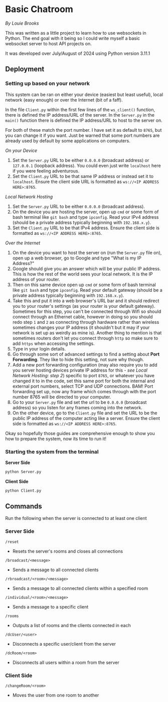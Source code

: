 # Basic Chatroom
*By Louie Brooks*

This was written as a little project to learn how to use websockets in Python. The end goal with it 
being so I could write myself a basic websocket server to host API projects on.

It was developed over July/August of 2024 using Python version 3.11.1

## Deployment

### Setting up based on your network
This system can be ran on either your device (easiest but least useful), local network (easy enough) or over the Internet (bit of a faff).

In the file `Client.py` within the first few lines of the `ws_client()` function, there is defined the IP address/URL of the server. In the `Server.py` in the `main()` function there is defined the IP address/URL to host to the server on.

For both of these match the port number. I have set it as default to `8765`, but you can change it if you want. Just be warned that some port numbers are already used by default by some applications on computers.

*On your Device*
1. Set the `Server.py` URL to be either `0.0.0.0` (broadcast address) or `127.0.0.1` (loopback address). You could even just write `localhost` here if you were feeling adventurous.
2. Set the `Client.py` URL to be that same IP address or instead set it to `localhost`. Ensure the client side URL is formatted as `ws://<IP ADDRESS HERE>:8765`.

*Local Network Hosting*
1. Set the `Server.py` URL to be either `0.0.0.0` (broadcast address).
2. On the device you are hosting the server, open up `cmd` or some form of bash terminal like `git bash` and type `ipconfig`. Read your IPv4 address (should be a private address typically beginning with `192.168.x.y`).
3. Set the `Client.py` URL to be that IPv4 address. Ensure the client side is formatted as `ws://<IP ADDRESS HERE>:8765`.

*Over the Internet*
1. On the device you want to host the server on (run the `Server.py` file on), open up a web browser, go to Google and type "What is my IP Address?"
2. Google should give you an answer which will be your public IP address. This is how the rest of the world sees your local network. It is the IP address of your router.
3. Then on this same device open up `cmd` or some form of bash terminal like `git bash` and type `ipconfig`. Read your default gateway (should be a private address typically beginning with `192.168.x.y`).
4. Take this and put it into a web browser's URL bar and it should redirect you to your router's settings (as your router is your default gateway). Sometimes for this step, you can't be connected through Wifi so should connect through an Ethernet cable, however in doing so you should redo step `1` and `2` as connecting through hardware rather than wireless sometimes changes your IP address (it shouldn't but it may if your network is set up as weirdly as mine is). Another thing to mention is that sometimes routers don't let you connect through `http` so make sure to add `https` when accessing the settings.
5. Type in your login details.
6. Go through some sort of advanced settings to find a setting about **Port Forwarding**. They like to hide this setting, not sure why though.
7. Add a new port forwarding configuration (may also require you to add you server hosting devices private IP address for this - *see Local Network Hosting: step 2*) specific to port `8765`, or whatever you have changed it to in the code, set this same port for both the internal and external port numbers, select TCP and UDP connections. BAM! Port forwarding set up, now any frame which comes through with the port number 8765 will be directed to your computer.
8. Go to your `Server.py` file and set the url to be `0.0.0.0` (broadcast address) so you listen for any frames coming into the network.
9. On the other device, go to the `Client.py` file and set the URL to be the public IP address of the computer acting like a server. Ensure the client side is formatted as `ws://<IP ADDRESS HERE>:8765`.

Okay so hopefully those guides are comprehensive enough to show you how to prepare the system, now its time to run it!

### Starting the system from the terminal

**Server Side**
```bash
python Server.py
```

**Client Side**
```bash
python Client.py
```

## Commands
Run the following when the server is connected to at least one client

### Server Side

`/reset`
- Resets the server's rooms and closes all connections

`/broadcast/<message>`
- Sends a message to all connected clients

`/rbroadcast/<room>/<message>`
- Sends a message to all connected clients within a specified room

`/individual/<room>/<message>`
- Sends a message to a specific client

`/rooms`
- Outputs a list of rooms and the clients connected in each

`/dcUser/<user>`
- Disconnects a specific user/client from the server

`/dcRoom/<room>`
- Disconnects all users within a room from the server

### Client Side

`/changeRoom/<room>`
- Moves the user from one room to another